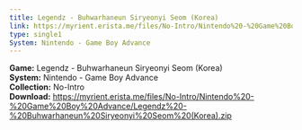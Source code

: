 ```yaml
---
title: Legendz - Buhwarhaneun Siryeonyi Seom (Korea)
link: https://myrient.erista.me/files/No-Intro/Nintendo%20-%20Game%20Boy%20Advance/Legendz%20-%20Buhwarhaneun%20Siryeonyi%20Seom%20(Korea).zip
type: single1
System: Nintendo - Game Boy Advance
---
```

<b>Game:</b> Legendz - Buhwarhaneun Siryeonyi Seom (Korea)<br>
<b>System:</b> Nintendo - Game Boy Advance<br>
<b>Collection:</b> No-Intro<br>
<b>Download:</b> https://myrient.erista.me/files/No-Intro/Nintendo%20-%20Game%20Boy%20Advance/Legendz%20-%20Buhwarhaneun%20Siryeonyi%20Seom%20(Korea).zip